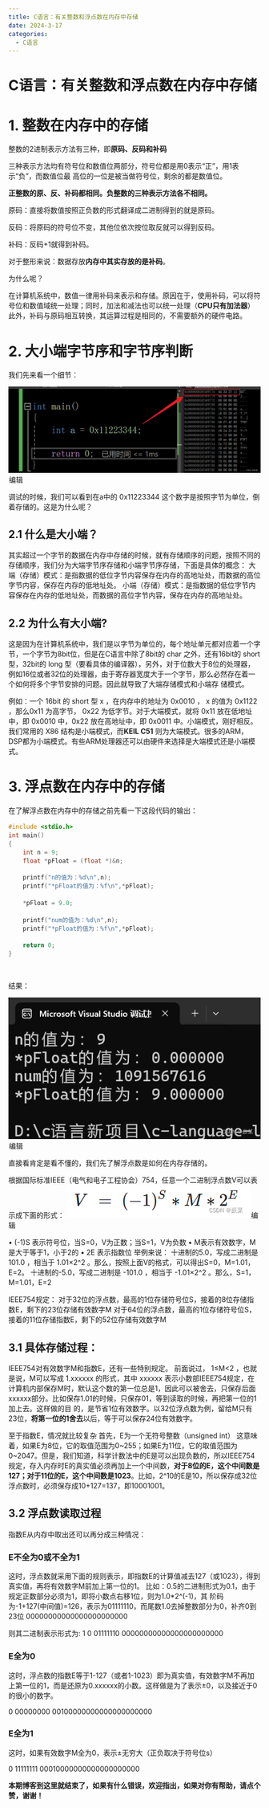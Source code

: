 ```yaml
---
title: C语言：有关整数和浮点数在内存中存储
date: 2024-3-17
categories:
  - C语言
---
```

# C语言：有关整数和浮点数在内存中存储

# 1. 整数在内存中的存储

整数的2进制表⽰⽅法有三种，即**原码、反码和补码**

三种表⽰⽅法均有符号位和数值位两部分，符号位都是⽤0表⽰“正”，⽤1表⽰“负”，⽽数值位最
 ⾼位的⼀位是被当做符号位，剩余的都是数值位。

**正整数的原、反、补码都相同。负整数的三种表⽰⽅法各不相同。**

原码：直接将数值按照正负数的形式翻译成⼆进制得到的就是原码。

反码：将原码的符号位不变，其他位依次按位取反就可以得到反码。

补码：反码+1就得到补码。

对于整形来说：数据存放**内存中其实存放的是补码**。

为什么呢？

在计算机系统中，数值⼀律⽤补码来表⽰和存储。原因在于，使⽤补码，可以将符号位和数值域统⼀处理；同时，加法和减法也可以统⼀处理（**CPU只有加法器**）此外，补码与原码相互转换，其运算过程是相同的，不需要额外的硬件电路。


# 2. ⼤⼩端字节序和字节序判断

我们先来看一个细节：

![img](https://raw.githubusercontent.com/QinMou000/pic/main/9ec13d9b6b258a82b2887e341d5d431d.png)![点击并拖拽以移动](data:image/gif;base64,R0lGODlhAQABAPABAP///wAAACH5BAEKAAAALAAAAAABAAEAAAICRAEAOw==)编辑

调试的时候，我们可以看到在a中的 0x11223344 这个数字是按照字节为单位，倒着存储的。这是为什么呢？

## 2.1 什么是大小端？

其实超过⼀个字节的数据在内存中存储的时候，就有存储顺序的问题，按照不同的存储顺序，我们分为⼤端字节序存储和⼩端字节序存储，下⾯是具体的概念：
 ⼤端（存储）模式：是指数据的低位字节内容保存在内存的⾼地址处，⽽数据的⾼位字节内容，保存在内存的低地址处。
 ⼩端（存储）模式：是指数据的低位字节内容保存在内存的低地址处，⽽数据的⾼位字节内容，保存在内存的⾼地址处。

## 2.2 为什么有⼤⼩端?

这是因为在计算机系统中，我们是以字节为单位的，每个地址单元都对应着⼀个字节，⼀个字节为8bit位，但是在C语⾔中除了8bit的 char 之外，还有16bit的 short 型，32bit的 long 型（要看具体的编译器），另外，对于位数⼤于8位的处理器，例如16位或者32位的处理器，由于寄存器宽度⼤于⼀个字节，那么必然存在着⼀个如何将多个字节安排的问题。因此就导致了⼤端存储模式和⼩端存
 储模式。

例如：⼀个 16bit 的 short 型 x ，在内存中的地址为 0x0010 ， x 的值为 0x1122 ，那么0x11 为⾼字节， 0x22 为低字节。对于⼤端模式，就将 0x11 放在低地址中，即 0x0010 中，0x22 放在⾼地址中，即 0x0011 中。⼩端模式，刚好相反。我们常⽤的 X86 结构是⼩端模式，⽽**KEIL C51** 则为⼤端模式。很多的ARM，DSP都为⼩端模式。有些ARM处理器还可以由硬件来选择是⼤端模式还是⼩端模式。

# 3. 浮点数在内存中的存储

在了解浮点数在内存中的存储之前先看一下这段代码的输出：

```cpp
#include <stdio.h>
int main()
{
    int n = 9;
    float *pFloat = (float *)&n;

    printf("n的值为：%d\n",n);
    printf("*pFloat的值为：%f\n",*pFloat);

    *pFloat = 9.0;

    printf("num的值为：%d\n",n);
    printf("*pFloat的值为：%f\n",*pFloat);

    return 0;
}
```

![点击并拖拽以移动](data:image/gif;base64,R0lGODlhAQABAPABAP///wAAACH5BAEKAAAALAAAAAABAAEAAAICRAEAOw==)

结果： 

![img](https://raw.githubusercontent.com/QinMou000/pic/main/cb117f7a454ca0ba1e7902d548fa65bd.png)![点击并拖拽以移动](data:image/gif;base64,R0lGODlhAQABAPABAP///wAAACH5BAEKAAAALAAAAAABAAEAAAICRAEAOw==)编辑

 直接看肯定是看不懂的，我们先了解浮点数是如何在内存存储的。

根据国际标准IEEE（电⽓和电⼦⼯程协会）754，任意⼀个⼆进制浮点数V可以表⽰成下⾯的形式：
 ![img](https://raw.githubusercontent.com/QinMou000/pic/main/01590aade7ae7421107b66f88a663465.png)![点击并拖拽以移动](data:image/gif;base64,R0lGODlhAQABAPABAP///wAAACH5BAEKAAAALAAAAAABAAEAAAICRAEAOw==)​编辑

• (-1)S 表⽰符号位，当S=0，V为正数；当S=1，V为负数
 • M表⽰有效数字，M是⼤于等于1，⼩于2的
 • 2E 表⽰指数位
 举例来说：
 ⼗进制的5.0，写成⼆进制是 101.0 ，相当于 1.01×2^2 。那么，按照上⾯V的格式，可以得出S=0，M=1.01，E=2。
 ⼗进制的-5.0，写成⼆进制是 -101.0 ，相当于 -1.01×2^2 。那么，S=1，M=1.01，E=2

IEEE754规定：
 对于32位的浮点数，最⾼的1位存储符号位S，接着的8位存储指数E，剩下的23位存储有效数字M
 对于64位的浮点数，最⾼的1位存储符号位S，接着的11位存储指数E，剩下的52位存储有效数字M

## 3.1 具体存储过程：

IEEE754对有效数字M和指数E，还有⼀些特别规定。
 前⾯说过， 1≤M<2 ，也就是说，M可以写成 1.xxxxxx 的形式，其中 xxxxxx 表⽰⼩数部IEEE754规定，在计算机内部保存M时，默认这个数的第⼀位总是1，因此可以被舍去，只保存后⾯xxxxxx部分。⽐如保存1.01的时候，只保存01，等到读取的时候，再把第⼀位的1加上去。这样做的⽬
 的，是节省1位有效数字。以32位浮点数为例，留给M只有23位，**将第⼀位的1舍去**以后，等于可以保存24位有效数字。

⾄于指数E，情况就⽐较复杂
 ⾸先，E为⼀个⽆符号整数（unsigned int）
 这意味着，如果E为8位，它的取值范围为0~255；如果E为11位，它的取值范围为0~2047。但是，我们知道，科学计数法中的E是可以出现负数的，所以IEEE754规定，存⼊内存时E的真实值必须再加上⼀个中间数，**对于8位的E，这个中间数是127；对于11位的E，这个中间数是1023**。⽐如，2^10的E是10，所以保存成32位浮点数时，必须保存成10+127=137，即10001001。

## 3.2 浮点数读取过程

指数E从内存中取出还可以再分成三种情况：

### E不全为0或不全为1

这时，浮点数就采⽤下⾯的规则表⽰，即指数E的计算值减去127（或1023），得到真实值，再将有效数字M前加上第⼀位的1。
 ⽐如：0.5的⼆进制形式为0.1，由于规定正数部分必须为1，即将⼩数点右移1位，则为1.0*2^(-1)，其
 阶码为-1+127(中间值)=126，表⽰为01111110，⽽尾数1.0去掉整数部分为0，补⻬0到23位
 00000000000000000000000

则其⼆进制表⽰形式为:
 1 0 01111110 00000000000000000000000

### E全为0

这时，浮点数的指数E等于1-127（或者1-1023）即为真实值，有效数字M不再加上第⼀位的1，⽽是还原为0.xxxxxx的⼩数。这样做是为了表⽰±0，以及接近于0的很⼩的数字。

0 00000000 00100000000000000000000

### E全为1

这时，如果有效数字M全为0，表⽰±⽆穷⼤（正负取决于符号位s）

0 11111111 00010000000000000000000

**本期博客到这里就结束了，如果有什么错误，欢迎指出，如果对你有帮助，请点个赞，谢谢！**